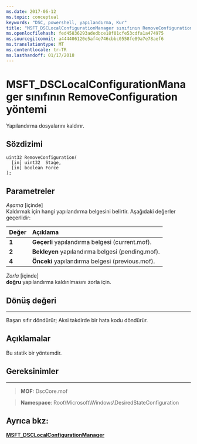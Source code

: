 ```yaml
---
ms.date: 2017-06-12
ms.topic: conceptual
keywords: "DSC, powershell, yapılandırma, Kur"
title: "MSFT_DSCLocalConfigurationManager sınıfının RemoveConfiguration yöntemi"
ms.openlocfilehash: fed45836293adedbce18f01cfe53cdfa1a474975
ms.sourcegitcommit: a444406120e5af4e746cbbc0558fe89a7e78aef6
ms.translationtype: MT
ms.contentlocale: tr-TR
ms.lasthandoff: 01/17/2018
---
```

# <a name="removeconfiguration-method-of-the-msftdsclocalconfigurationmanager-class"></a>MSFT_DSCLocalConfigurationManager sınıfının RemoveConfiguration yöntemi

Yapılandırma dosyalarını kaldırır.

<a name="syntax"></a>Sözdizimi
------

```mof
uint32 RemoveConfiguration(
  [in] uint32  Stage,
  [in] boolean Force
);
```

<a name="parameters"></a>Parametreler
----------

*Aşama* \[içinde\]  
Kaldırmak için hangi yapılandırma belgesini belirtir. Aşağıdaki değerler geçerlidir:

|Değer |Açıklama |
|:--- |:---|
|**1** | **Geçerli** yapılandırma belgesi (current.mof). |
|**2** | **Bekleyen** yapılandırma belgesi (pending.mof).  |
|**4** | **Önceki** yapılandırma belgesi (previous.mof). |

*Zorla* \[içinde\]  
**doğru** yapılandırma kaldırılmasını zorla için.

## <a name="return-value"></a>Dönüş değeri
------------

Başarı sıfır döndürür; Aksi takdirde bir hata kodu döndürür.

## <a name="remarks"></a>Açıklamalar

Bu statik bir yöntemdir.

## <a name="requirements"></a>Gereksinimler
------------
>**MOF:** DscCore.mof

>**Namespace**: Root\Microsoft\Windows\DesiredStateConfiguration


## <a name="see-also"></a>Ayrıca bkz:


[**MSFT_DSCLocalConfigurationManager**](msft-dsclocalconfigurationmanager.md)


 

 



